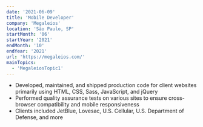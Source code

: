 ```yaml
---
date: '2021-06-09'
title: 'Mobile Developer'
company: 'Megaleios'
location: 'São Paulo, SP'
startMonth: '06'
startYear: '2021'
endMonth: '10'
endYear: '2021'
url: 'https://megaleios.com/'
mainTopics:
  - 'MegaleiosTopic1'
---
```


- Developed, maintained, and shipped production code for client websites primarily using HTML, CSS, Sass, JavaScript, and jQuery
- Performed quality assurance tests on various sites to ensure cross-browser compatibility and mobile responsiveness
- Clients included JetBlue, Lovesac, U.S. Cellular, U.S. Department of Defense, and more
